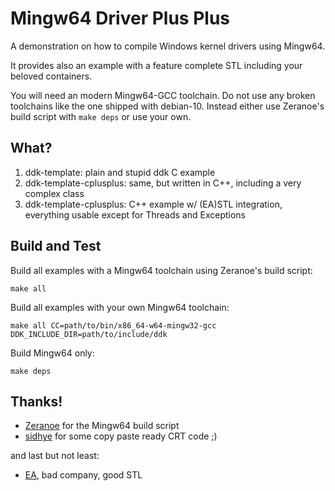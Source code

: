 # Mingw64 Driver Plus Plus

A demonstration on how to compile Windows kernel drivers using Mingw64.

It provides also an example with a feature complete STL including your
beloved containers.

You will need an modern Mingw64-GCC toolchain.
Do not use any broken toolchains like the one shipped with debian-10.
Instead either use Zeranoe's build script with `make deps` or use your own.

## What?

1. ddk-template: plain and stupid ddk C example
2. ddk-template-cplusplus: same, but written in C++, including a very complex class
3. ddk-template-cplusplus: C++ example w/ (EA)STL integration, everything usable except for Threads and Exceptions

## Build and Test

Build all examples with a Mingw64 toolchain using Zeranoe's build script:

``
make all
``

Build all examples with your own Mingw64 toolchain:

``
make all CC=path/to/bin/x86_64-w64-mingw32-gcc DDK_INCLUDE_DIR=path/to/include/ddk
``

Build Mingw64 only:

``
make deps
``

## Thanks!

- [Zeranoe](https://github.com/Zeranoe/mingw-w64-build) for the Mingw64 build script
- [sidhye](https://github.com/sidhye/dxx) for some copy paste ready CRT code ;)

and last but not least:

- [EA](https://github.com/electronicarts/EASTL), bad company, good STL
